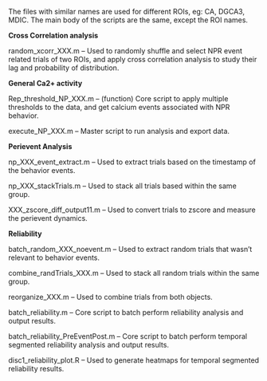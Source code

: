 The files with similar names are used for different ROIs, eg: CA, DGCA3, MDIC. The main body of the scripts are the same, except the ROI names. 

**Cross Correlation analysis**

random_xcorr_XXX.m – Used to randomly shuffle and select NPR event related trials of two ROIs, and apply cross correlation analysis to study their lag and probability of distribution.  

**General Ca2+ activity**

Rep_threshold_NP_XXX.m – (function) Core script to apply multiple thresholds to the data, and get calcium events associated with NPR behavior.

execute_NP_XXX.m – Master script to run analysis and export data.

**Perievent Analysis**

np_XXX_event_extract.m – Used to extract trials based on the timestamp of the behavior events. 

np_XXX_stackTrials.m – Used to stack all trials based within the same group. 

XXX_zscore_diff_output11.m – Used to convert trials to zscore and measure the perievent dynamics. 

**Reliability**

batch_random_XXX_noevent.m – Used to extract random trials that wasn’t relevant to behavior events. 

combine_randTrials_XXX.m – Used to stack all random trials within the same group.

reorganize_XXX.m – Used to combine trials from both objects.

batch_reliability.m – Core script to batch perform reliability analysis and output results. 

batch_reliability_PreEventPost.m – Core script to batch perform temporal segmented reliability analysis and output results.

disc1_reliability_plot.R – Used to generate heatmaps for temporal segmented reliability results. 
